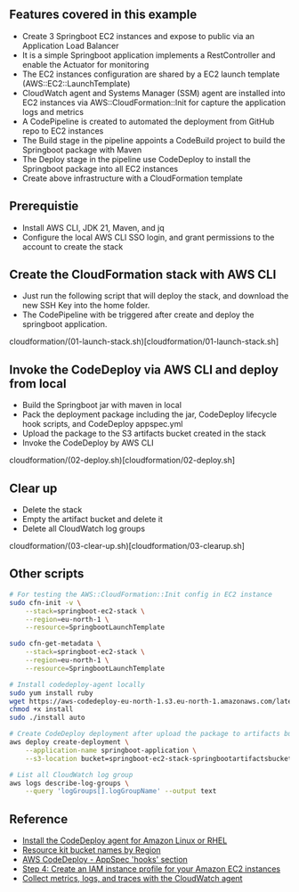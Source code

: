 ## Features covered in this example
- Create 3 Springboot EC2 instances and expose to public via an Application Load Balancer
- It is a simple Springboot application implements a RestController and enable the Actuator for monitoring
- The EC2 instances configuration are shared by a EC2 launch template (AWS::EC2::LaunchTemplate)
- CloudWatch agent and Systems Manager (SSM) agent are installed into EC2 instances via AWS::CloudFormation::Init for capture the application logs and metrics
- A CodePipeline is created to automated the deployment from GitHub repo to EC2 instances
- The Build stage in the pipeline appoints a CodeBuild project to build the Springboot package with Maven
- The Deploy stage in the pipeline use CodeDeploy to install the Springboot package into all EC2 instances
- Create above infrastructure with a CloudFormation template

## Prerequistie
- Install AWS CLI, JDK 21, Maven, and jq
- Configure the local AWS CLI SSO login, and grant permissions to the account to create the stack

## Create the CloudFormation stack with AWS CLI

- Just run the following script that will deploy the stack, and download the new SSH Key into the home folder.
- The CodePipeline with be triggered after create and deploy the springboot application.

cloudformation/(01-launch-stack.sh)[cloudformation/01-launch-stack.sh]

## Invoke the CodeDeploy via AWS CLI and deploy from local

- Build the Springboot jar with maven in local
- Pack the deployment package including the jar, CodeDeploy lifecycle hook scripts, and CodeDeploy appspec.yml
- Upload the package to the S3 artifacts bucket created in the stack
- Invoke the CodeDeploy by AWS CLI

cloudformation/(02-deploy.sh)[cloudformation/02-deploy.sh]

## Clear up

- Delete the stack
- Empty the artifact bucket and delete it
- Delete all CloudWatch log groups

cloudformation/(03-clear-up.sh)[cloudformation/03-clearup.sh]

## Other scripts
```bash
# For testing the AWS::CloudFormation::Init config in EC2 instance
sudo cfn-init -v \
    --stack=springboot-ec2-stack \
    --region=eu-north-1 \
    --resource=SpringbootLaunchTemplate

sudo cfn-get-metadata \
    --stack=springboot-ec2-stack \
    --region=eu-north-1 \
    --resource=SpringbootLaunchTemplate

# Install codedeploy-agent locally
sudo yum install ruby
wget https://aws-codedeploy-eu-north-1.s3.eu-north-1.amazonaws.com/latest/install
chmod +x install
sudo ./install auto

# Create CodeDeploy deployment after upload the package to artifacts bucket
aws deploy create-deployment \
    --application-name springboot-application \
    --s3-location bucket=springboot-ec2-stack-springbootartifactsbucket-wvkav1gfsryi,key=application.zip,bundleType=zip

# List all CloudWatch log group
aws logs describe-log-groups \
    --query 'logGroups[].logGroupName' --output text
```

## Reference
- [Install the CodeDeploy agent for Amazon Linux or RHEL](https://docs.aws.amazon.com/codedeploy/latest/userguide/codedeploy-agent-operations-install-linux.html)
- [Resource kit bucket names by Region](https://docs.aws.amazon.com/codedeploy/latest/userguide/resource-kit.html#resource-kit-bucket-names)
- [AWS CodeDeploy - AppSpec 'hooks' section](https://docs.aws.amazon.com/codedeploy/latest/userguide/reference-appspec-file-structure-hooks.html#appspec-hooks-server)
- [Step 4: Create an IAM instance profile for your Amazon EC2 instances](https://docs.aws.amazon.com/codedeploy/latest/userguide/getting-started-create-iam-instance-profile.html)
- [Collect metrics, logs, and traces with the CloudWatch agent](https://docs.aws.amazon.com/AmazonCloudWatch/latest/monitoring/Install-CloudWatch-Agent.html)